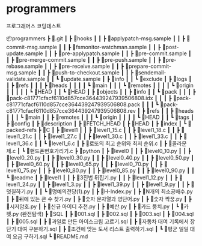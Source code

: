 # programmers
프로그래머스 코딩테스트

📦programmers
 ┣ 📂.git
 ┃ ┣ 📂hooks
 ┃ ┃ ┣ 📜applypatch-msg.sample
 ┃ ┃ ┣ 📜commit-msg.sample
 ┃ ┃ ┣ 📜fsmonitor-watchman.sample
 ┃ ┃ ┣ 📜post-update.sample
 ┃ ┃ ┣ 📜pre-applypatch.sample
 ┃ ┃ ┣ 📜pre-commit.sample
 ┃ ┃ ┣ 📜pre-merge-commit.sample
 ┃ ┃ ┣ 📜pre-push.sample
 ┃ ┃ ┣ 📜pre-rebase.sample
 ┃ ┃ ┣ 📜pre-receive.sample
 ┃ ┃ ┣ 📜prepare-commit-msg.sample
 ┃ ┃ ┣ 📜push-to-checkout.sample
 ┃ ┃ ┣ 📜sendemail-validate.sample
 ┃ ┃ ┗ 📜update.sample
 ┃ ┣ 📂info
 ┃ ┃ ┗ 📜exclude
 ┃ ┣ 📂logs
 ┃ ┃ ┣ 📂refs
 ┃ ┃ ┃ ┣ 📂heads
 ┃ ┃ ┃ ┃ ┗ 📜main
 ┃ ┃ ┃ ┗ 📂remotes
 ┃ ┃ ┃ ┃ ┗ 📂origin
 ┃ ┃ ┃ ┃ ┃ ┗ 📜HEAD
 ┃ ┃ ┗ 📜HEAD
 ┃ ┣ 📂objects
 ┃ ┃ ┣ 📂info
 ┃ ┃ ┗ 📂pack
 ┃ ┃ ┃ ┣ 📜pack-c81771cfacf6110d857cce364439247939506808.idx
 ┃ ┃ ┃ ┣ 📜pack-c81771cfacf6110d857cce364439247939506808.pack
 ┃ ┃ ┃ ┗ 📜pack-c81771cfacf6110d857cce364439247939506808.rev
 ┃ ┣ 📂refs
 ┃ ┃ ┣ 📂heads
 ┃ ┃ ┃ ┗ 📜main
 ┃ ┃ ┣ 📂remotes
 ┃ ┃ ┃ ┗ 📂origin
 ┃ ┃ ┃ ┃ ┗ 📜HEAD
 ┃ ┃ ┗ 📂tags
 ┃ ┣ 📜config
 ┃ ┣ 📜description
 ┃ ┣ 📜FETCH_HEAD
 ┃ ┣ 📜HEAD
 ┃ ┣ 📜index
 ┃ ┗ 📜packed-refs
 ┣ 📂C
 ┃ ┣ 📂level1
 ┃ ┃ ┣ 📜level1_15.c
 ┃ ┃ ┣ 📜level1_18.c
 ┃ ┃ ┣ 📜level1_21.c
 ┃ ┃ ┣ 📜level1_27.c
 ┃ ┃ ┣ 📜level1_30.c
 ┃ ┃ ┣ 📜level1_33.c
 ┃ ┃ ┣ 📜level1_36.c
 ┃ ┃ ┗ 📜level1_6.c
 ┃ ┣ 📜로또의 최고 순위와 최저 순위.c
 ┃ ┣ 📜콜라문제.c
 ┃ ┗ 📜핸드폰번호가리기.c
 ┣ 📂python
 ┃ ┣ 📂level0
 ┃ ┃ ┣ 📜level0_10.py
 ┃ ┃ ┣ 📜level0_20.py
 ┃ ┃ ┣ 📜level0_30.py
 ┃ ┃ ┣ 📜level0_40.py
 ┃ ┃ ┣ 📜level0_50.py
 ┃ ┃ ┣ 📜level0_60.py
 ┃ ┃ ┣ 📜level0_65.py
 ┃ ┃ ┣ 📜level0_70.py
 ┃ ┃ ┣ 📜level0_75.py
 ┃ ┃ ┣ 📜level0_80.py
 ┃ ┃ ┣ 📜level0_85.py
 ┃ ┃ ┣ 📜level0_90.py
 ┃ ┃ ┗ 📜readme
 ┃ ┣ 📂level1
 ┃ ┃ ┣ 📜3진법 뒤집기.py
 ┃ ┃ ┣ 📜level1_12.py
 ┃ ┃ ┣ 📜level1_24.py
 ┃ ┃ ┣ 📜level1_3.py
 ┃ ┃ ┣ 📜level1_39.py
 ┃ ┃ ┣ 📜level1_9.py
 ┃ ┃ ┣ 📜덧칠하기.py
 ┃ ┃ ┗ 📜명예의전당(1).py
 ┃ ┣ 📜H-Index.py
 ┃ ┣ 📜N개의 최소공배수.py
 ┃ ┣ 📜뒤에 있는 큰 수 찾기.py
 ┃ ┣ 📜숫자 문자열과 영단어.py
 ┃ ┣ 📜숫자 짝꿍.py
 ┃ ┣ 📜시저암호.py
 ┃ ┣ 📜신규 아이디 추천.py
 ┃ ┣ 📜예산.py
 ┃ ┣ 📜카드 뭉치.py
 ┃ ┗ 📜카펫.py (완전탐색)
 ┣ 📂SQL
 ┃ ┣ 📜001.sql
 ┃ ┣ 📜002.sql
 ┃ ┣ 📜003.sql
 ┃ ┣ 📜004.sql
 ┃ ┣ 📜005.sql
 ┃ ┣ 📜과일로 만든 아이스크림 고르기.sql
 ┃ ┣ 📜자동차 대여 기록에서 장단기 대여 구분하기.sql
 ┃ ┣ 📜조건에 맞는 도서 리스트 출력하기.sql
 ┃ ┗ 📜평균 일일 대여 요금 구하기.sql
 ┗ 📜README.md
